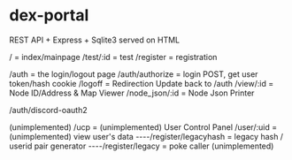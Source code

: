 # dex-portal
REST API + Express + Sqlite3 served on HTML

/ = index/mainpage
/test/:id = test
/register = registration

/auth = the login/logout page
/auth/authorize = login POST, get user token/hash cookie
/logoff = Redirection Update back to /auth
/view/:id = Node ID/Address & Map Viewer
/node_json/:id = Node Json Printer

/auth/discord-oauth2

(unimplemented)
/ucp = (unimplemented) User Control Panel
/user/:uid = (unimplemented) view user's data
----/register/legacyhash = legacy hash / userid pair generator
----/register/legacy = poke caller (unimplemented)
